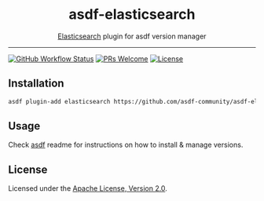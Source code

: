 <div align="center">
<h1>asdf-elasticsearch</h1>
<span><a href="https://www.elastic.co/elasticsearch">Elasticsearch</a> plugin for asdf version manager</span>
</div>
<hr />

[![GitHub Workflow Status](https://img.shields.io/github/workflow/status/asdf-community/asdf-elasticsearch/Main%20workflow?style=flat-square)](https://github.com/asdf-community/asdf-elasticsearch/actions)
[![PRs Welcome](https://img.shields.io/badge/PRs-welcome-brightgreen.svg?style=flat-square)](http://makeapullrequest.com)
[![License](https://img.shields.io/github/license/asdf-community/asdf-elasticsearch?style=flat-square&color=brightgreen)](https://github.com/asdf-community/asdf-elasticsearch/blob/master/LICENSE)

## Installation

```bash
asdf plugin-add elasticsearch https://github.com/asdf-community/asdf-elasticsearch.git
```

## Usage

Check [asdf](https://github.com/asdf-vm/asdf) readme for instructions on how to
install & manage versions.

## License

Licensed under the
[Apache License, Version 2.0](https://www.apache.org/licenses/LICENSE-2.0).
